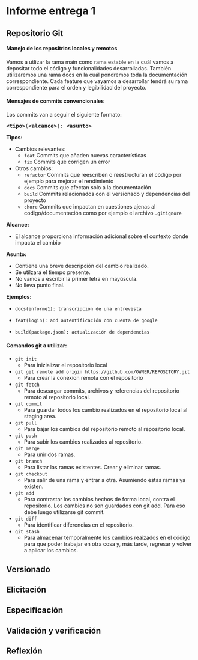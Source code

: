 # Informe entrega 1

## Repositorio Git

#### Manejo de los repositrios locales y remotos

Vamos a utlizar la rama main como rama estable en la cuál vamos a depositar todo el código y funcionalidades desarrolladas.
También utilizaremos una rama docs en la cuál pondremos toda la documentación correspondiente. Cada feature que vayamos a desarrollar tendrá su rama correspondiente para el orden y legibilidad del proyecto.

#### Mensajes de commits convencionales

Los commits van a seguir el siguiente formato:

<pre>
<b><a>&lt;tipo&gt;</a></b></font>(<b><a>&lt;alcance&gt;</a></b>): <b><a>&lt;asunto&gt;</a></b>
</pre>

**Tipos:**

-   Cambios relevantes:
    -   `feat` Commits que añaden nuevas características
    -   `fix` Commits que corrigen un error
-   Otros cambios:
    -   `refactor` Commits que reescriben o reestructuran el código por ejemplo para mejorar el rendimiento
    -   `docs` Commits que afectan solo a la documentación
    -   `build` Commits relacionados con el versionado y dependencias del proyecto
    -   `chore` Commits que impactan en cuestiones ajenas al codigo/documentación como por ejemplo el archivo `.gitignore`

**Alcance:**

-   El alcance proporciona información adicional sobre el contexto donde impacta el cambio

**Asunto:**

-   Contiene una breve descripción del cambio realizado.
-   Se utilzará el tiempo presente.
-   No vamos a escribir la primer letra en mayúscula.
-   No lleva punto final.

**Ejemplos:**

-   ```
    docs(informe1): transcripción de una entrevista
    ```
-   ```
    feat(login): add autentificación con cuenta de google
    ```
-   ```
    build(package.json): actualización de dependencias
    ```

#### Comandos git a utilizar:

* `git init` 
	* Para inizializar el repositorio local
* `git git remote add origin https://github.com/OWNER/REPOSITORY.git`
    * Para crear la conexion remota con el repositorio
* `git fetch`
    * Para descargar commits, archivos y referencias del repositorio remoto al repositorio local.
* `git commit`
	* Para guardar todos los cambio realizados en el repositorio local al staging area.
* `git pull`
	* Para bajar los cambios del repositorio remoto al repositorio local.
* `git push`
	* Para subir los cambios realizados al repositorio.
* `git merge`
	*  Para unir dos ramas.
* `git branch`
	* Para listar las ramas existentes. Crear y eliminar ramas.
* `git checkout`
	* Para salir de una rama y entrar a otra. Asumiendo estas ramas ya existen.
* `git add` 
	* Para contrastar los cambios hechos de forma local, contra el repositorio. Los cambios no son guardados con git add. Para eso debe luego utilizarse git commit.
* `git diff`
	* Para identificar diferencias en el repositorio.
* `git stash`
	* Para almacenar temporalmente los cambios reaizados en el código para que poder trabajar en otra cosa y, más tarde, regresar y volver a aplicar los cambios.

## Versionado

## Elicitación

## Especificación

## Validación y verificación

## Reflexión
